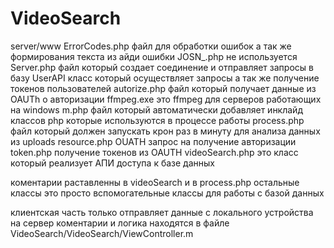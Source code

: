 # VideoSearch

server/www 
ErrorCodes.php файл для обработки ошибок а так же формирования текста из айди ошибки 
JOSN_.php не используется 
Server.php файл который создает соединение и отправляет запросы в базу 
UserAPI класс который осуществляет запросы а так же получение токенов пользователей 
autorize.php файл который получает данные из OAUTh о авторизации 
ffmpeg.exe это ffmpeg для серверов работающих на windows 
m.php файл который автоматически добавляет инклайд классов php которые используются в процессе работы 
process.php файл который должен запускать крон раз в минуту для анализа данных из uploads
resource.php OUATH запрос на получение авторизации
token.php получение токенов из OAUTH
videoSearch.php это класс который реализует АПИ доступа к базе данных 

коментарии раставленны в videoSearch и в process.php остальные классы это просто вспомогательные классы для работы с базой данных 

клиентская часть только отправляет данные с локального устройства на сервер 
коментарии и логика находятся в файле VideoSearch/VideoSearch/ViewController.m 
